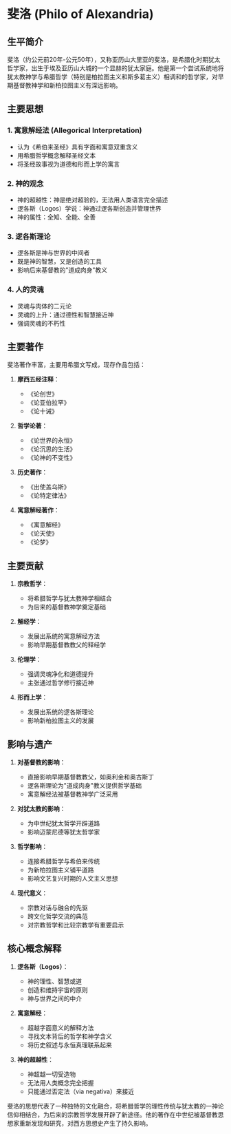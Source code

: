 # 斐洛 (Philo of Alexandria)

## 生平简介

斐洛（约公元前20年-公元50年），又称亚历山大里亚的斐洛，是希腊化时期犹太哲学家，出生于埃及亚历山大城的一个显赫的犹太家庭。他是第一个尝试系统地将犹太教神学与希腊哲学（特别是柏拉图主义和斯多葛主义）相调和的哲学家，对早期基督教神学和新柏拉图主义有深远影响。

## 主要思想

### 1. 寓意解经法 (Allegorical Interpretation)
- 认为《希伯来圣经》具有字面和寓意双重含义
- 用希腊哲学概念解释圣经文本
- 将圣经故事视为道德和形而上学的寓言

### 2. 神的观念
- 神的超越性：神是绝对超验的，无法用人类语言完全描述
- 逻各斯（Logos）学说：神通过逻各斯创造并管理世界
- 神的属性：全知、全能、全善

### 3. 逻各斯理论
- 逻各斯是神与世界的中间者
- 既是神的智慧，又是创造的工具
- 影响后来基督教的"道成肉身"教义

### 4. 人的灵魂
- 灵魂与肉体的二元论
- 灵魂的上升：通过德性和智慧接近神
- 强调灵魂的不朽性

## 主要著作

斐洛著作丰富，主要用希腊文写成，现存作品包括：

1. **摩西五经注释**：
   - 《论创世》
   - 《论亚伯拉罕》
   - 《论十诫》

2. **哲学论著**：
   - 《论世界的永恒》
   - 《论沉思的生活》
   - 《论神的不变性》

3. **历史著作**：
   - 《出使盖乌斯》
   - 《论特定律法》

4. **寓意解经著作**：
   - 《寓意解经》
   - 《论天使》
   - 《论梦》

## 主要贡献

1. **宗教哲学**：
   - 将希腊哲学与犹太教神学相结合
   - 为后来的基督教神学奠定基础

2. **解经学**：
   - 发展出系统的寓意解经方法
   - 影响早期基督教教父的释经学

3. **伦理学**：
   - 强调灵魂净化和道德提升
   - 主张通过哲学修行接近神

4. **形而上学**：
   - 发展出系统的逻各斯理论
   - 影响新柏拉图主义的发展

## 影响与遗产

1. **对基督教的影响**：
   - 直接影响早期基督教教父，如奥利金和奥古斯丁
   - 逻各斯理论为"道成肉身"教义提供哲学基础
   - 寓意解经法被基督教神学广泛采用

2. **对犹太教的影响**：
   - 为中世纪犹太哲学开辟道路
   - 影响迈蒙尼德等犹太哲学家

3. **哲学影响**：
   - 连接希腊哲学与希伯来传统
   - 为新柏拉图主义铺平道路
   - 影响文艺复兴时期的人文主义思想

4. **现代意义**：
   - 宗教对话与融合的先驱
   - 跨文化哲学交流的典范
   - 对宗教哲学和比较宗教学有重要启示

## 核心概念解释

1. **逻各斯（Logos）**：
   - 神的理性、智慧或道
   - 创造和维持宇宙的原则
   - 神与世界之间的中介

2. **寓意解经**：
   - 超越字面意义的解释方法
   - 寻找文本背后的哲学和神学含义
   - 将历史叙述与永恒真理联系起来

3. **神的超越性**：
   - 神超越一切受造物
   - 无法用人类概念完全把握
   - 只能通过否定法（via negativa）来接近

斐洛的思想代表了一种独特的文化融合，将希腊哲学的理性传统与犹太教的一神论信仰相结合，为后来的宗教哲学发展开辟了新途径。他的著作在中世纪被基督教思想家重新发现和研究，对西方思想史产生了持久影响。